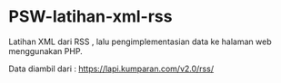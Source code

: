 # PSW-latihan-xml-rss
Latihan XML dari RSS , lalu pengimplementasian data ke halaman web menggunakan PHP.

Data diambil dari : https://lapi.kumparan.com/v2.0/rss/
